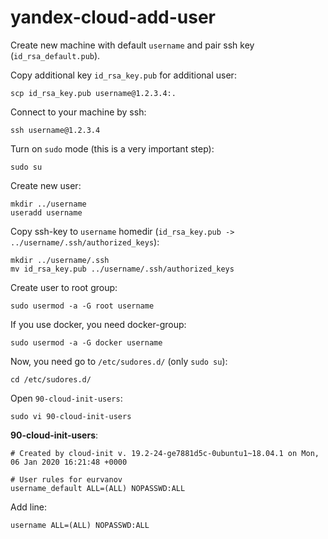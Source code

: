 # yandex-cloud-add-user

Create new machine with default `username` and pair ssh key (`id_rsa_default.pub`).

Copy additional key `id_rsa_key.pub` for additional user:

    scp id_rsa_key.pub username@1.2.3.4:.

Connect to your machine by ssh:

    ssh username@1.2.3.4
    
Turn on `sudo` mode (this is a very important step):

    sudo su

Create new user:

    mkdir ../username
    useradd username
    
Copy ssh-key to `username` homedir (`id_rsa_key.pub -> ../username/.ssh/authorized_keys`):

    mkdir ../username/.ssh
    mv id_rsa_key.pub ../username/.ssh/authorized_keys

Create user to root group:

    sudo usermod -a -G root username
    
If you use docker, you need docker-group:

    sudo usermod -a -G docker username
    
Now, you need go to `/etc/sudores.d/` (only `sudo su`):

    cd /etc/sudores.d/

Open `90-cloud-init-users`:

    sudo vi 90-cloud-init-users
    
**90-cloud-init-users**:

    # Created by cloud-init v. 19.2-24-ge7881d5c-0ubuntu1~18.04.1 on Mon, 06 Jan 2020 16:21:48 +0000

    # User rules for eurvanov
    username_default ALL=(ALL) NOPASSWD:ALL
 
 Add line:
 
    username ALL=(ALL) NOPASSWD:ALL

    
